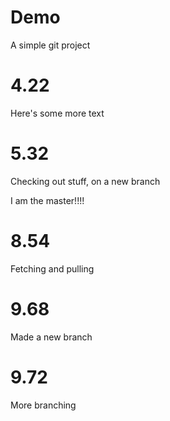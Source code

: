 # Demo
A simple git project

# 4.22
Here's some more text

# 5.32
Checking out stuff, on a new branch

I am the 
master!!!!

# 8.54
Fetching and pulling

# 9.68
Made a new branch

# 9.72
More branching
